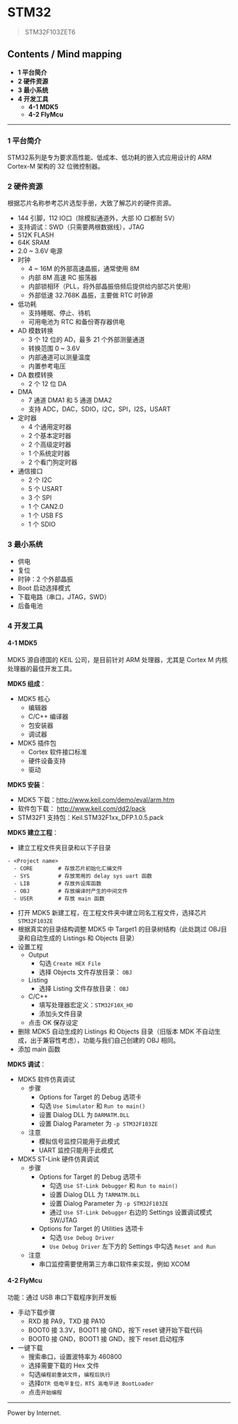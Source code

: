 # STM32

> STM32F103ZET6

## Contents / Mind mapping
- **1 平台简介**
- **2 硬件资源**
- **3 最小系统**
- **4 开发工具**
  - **4-1 MDK5**
  - **4-2 FlyMcu**

---

### 1 平台简介

STM32系列是专为要求高性能、低成本、低功耗的嵌入式应用设计的 ARM Cortex-M 架构的 32 位微控制器。



### 2 硬件资源

根据芯片名称参考芯片选型手册，大致了解芯片的硬件资源。

- 144 引脚，112 IO口（除模拟通道外，大部 IO 口都耐 5V）
- 支持调试：SWD（只需要两根数据线），JTAG
- 512K FLASH
- 64K SRAM
- 2.0 ~ 3.6V 电源
- 时钟
  - 4 ~ 16M 的外部高速晶振，通常使用 8M
  - 内部 8M 高速 RC 振荡器
  - 内部锁相环（PLL，将外部晶振倍频后提供给内部芯片使用）
  - 外部低速 32.768K 晶振，主要做 RTC 时钟源
- 低功耗
  - 支持睡眠、停止、待机
  - 可用电池为 RTC 和备份寄存器供电
- AD 模数转换
  - 3 个 12 位的 AD，最多 21 个外部测量通道
  - 转换范围 0 ~ 3.6V
  - 内部通道可以测量温度
  - 内置参考电压
- DA 数模转换
  - 2 个 12 位 DA
- DMA
  - 7 通道 DMA1 和 5 通道 DMA2
  - 支持 ADC，DAC，SDIO，I2C，SPI，I2S，USART
- 定时器
  - 4 个通用定时器
  - 2 个基本定时器
  - 2 个高级定时器
  - 1 个系统定时器
  - 2 个看门狗定时器
- 通信接口
  - 2 个 I2C
  - 5 个 USART
  - 3 个 SPI
  - 1 个 CAN2.0
  - 1 个 USB FS
  - 1 个 SDIO



### 3 最小系统

- 供电
- 复位
- 时钟：2 个外部晶振
- Boot 启动选择模式
- 下载电路（串口，JTAG，SWD）
- 后备电池



### 4 开发工具

#### 4-1 MDK5

MDK5 源自德国的 KEIL 公司，是目前针对 ARM 处理器，尤其是 Cortex M 内核处理器的最佳开发工具。

**MDK5 组成**：
- MDK5 核心
  - 编辑器
  - C/C++ 编译器
  - 包安装器
  - 调试器
- MDK5 插件包
  - Cortex 软件接口标准
  - 硬件设备支持
  - 驱动

**MDK5 安装**：
- MDK5 下载：http://www.keil.com/demo/eval/arm.htm
- 软件包下载： http://www.keil.com/dd2/pack
- STM32F1 支持包：Keil.STM32F1xx_DFP.1.0.5.pack

**MDK5 建立工程**：
- 建立工程文件夹目录和以下子目录
```
- <Project name>
  - CORE		# 存放芯片初始化汇编文件
  - SYS			# 存放常用的 delay sys uart 函数
  - LIB			# 存放外设库函数
  - OBJ			# 存放编译时产生的中间文件
  - USER		# 存放 main 函数
```
- 打开 MDK5 新建工程，在工程文件夹中建立同名工程文件，选择芯片 `STM32F103ZE`
- 根据真实的目录结构调整 MDK5 中 Target1 的目录树结构（此处跳过 OBJ目录和自动生成的 Listings 和 Objects 目录）
- 设置工程
  - Output
    - 勾选 `Create HEX File`
    - 选择 Objects 文件存放目录： `OBJ`
  - Listing
    - 选择 Listing 文件存放目录： `OBJ`
  - C/C++
    - 填写处理器宏定义：`STM32F10X_HD`
    - 添加头文件目录
  - 点击 OK 保存设定
- 删除 MDK5 自动生成的 Listings 和 Objects 目录（旧版本 MDK 不自动生成，出于兼容性考虑），功能与我们自己创建的 OBJ 相同。
- 添加 main 函数

**MDK5 调试**：
- MDK5 软件仿真调试
  - 步骤
    - Options for Target 的 Debug 选项卡
    - 勾选 `Use Simulator` 和 `Run to main()`
    - 设置 Dialog DLL 为 `DARMATM.DLL`
    - 设置 Dialog Parameter 为 `-p STM32F103ZE`
  - 注意
    - 模拟信号监控只能用于此模式
    - UART 监控只能用于此模式
- MDK5 ST-Link 硬件仿真调试
  - 步骤
    - Options for Target 的 Debug 选项卡
      - 勾选 `Use ST-Link Debugger` 和 `Run to main()`
      - 设置 Dialog DLL 为 `TARMATM.DLL`
      - 设置 Dialog Parameter 为 `-p STM32F103ZE`
      - 通过 `Use ST-Link Debugger` 右边的 Settings 设置调试模式 SW/JTAG
    - Options for Target 的 Utilities 选项卡
      - 勾选 `Use Debug Driver`
      - `Use Debug Driver` 左下方的 Settings 中勾选 `Reset and Run`
  - 注意
    - 串口监控需要使用第三方串口软件来实现，例如 XCOM

#### 4-2 FlyMcu

功能：通过 USB 串口下载程序到开发板

- 手动下载步骤
  - RXD 接 PA9，TXD 接 PA10
  - BOOT0 接 3.3V，BOOT1 接 GND，按下 reset 键开始下载代码
  - BOOT0 接 GND，BOOT1 接 GND，按下 reset 启动程序
- 一键下载
  - 搜索串口，设置波特率为 460800
  - 选择需要下载的 Hex 文件
  - 勾选`编程前重装文件`，`编程后执行`
  - 选择`DTR 低电平复位，RTS 高电平进 BootLoader`
  - 点击`开始编程`



---
Power by Internet.
